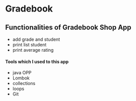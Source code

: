# Gradebook

## Functionalities of Gradebook Shop App
* add grade and student
* print list student
* print average rating

#### Tools which I used to this app
* java OPP
* Lombok
* collections 
* loops
* Git
